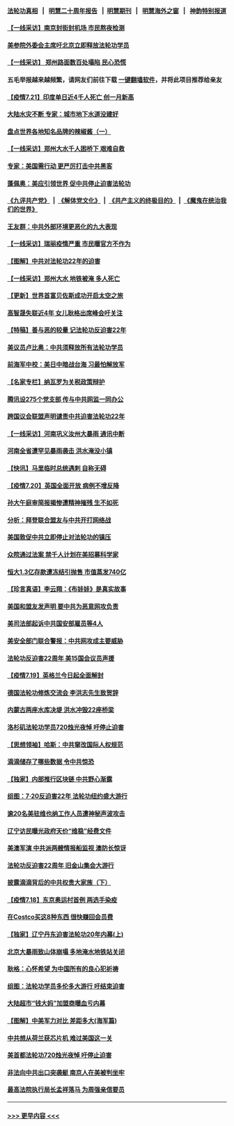 #### [法轮功真相](https://github.com/gfw-breaker/truth/blob/master/README.md?t=0) &nbsp;&nbsp;|&nbsp;&nbsp; [明慧二十周年报告](https://github.com/gfw-breaker/mh-reports/blob/master/README.md?t=0) &nbsp;&nbsp;|&nbsp;&nbsp;[明慧期刊](https://github.com/gfw-breaker/mh-qikan) &nbsp;&nbsp;|&nbsp;&nbsp; [明慧海外之窗](https://github.com/gfw-breaker/mh-news/blob/master/README.md?t=0) &nbsp;&nbsp;|&nbsp;&nbsp; [神韵特别报道](https://github.com/gfw-breaker/mh-news/blob/master/shenyun.md?t=0)
#### [【一线采访】南京封街封机场 市民熬夜检测](../pages/nf4514/n13105035.md?t=07220751) 
#### [美参院外委会主席吁北京立即释放法轮功学员](../pages/nf4514/n13104658.md?t=07220751) 
#### [【一线采访】 郑州路面数百处塌陷 民心恐慌](../pages/nf4514/n13104384.md?t=07220751) 
#### 五毛举报越来越频繁，请网友们前往下载 [一键翻墙软件](https://github.com/gfw-breaker/ssr-accounts)，并将此项目推荐给亲友
#### [【疫情7.21】印度单日近4千人死亡 创一月新高](../pages/nf4514/n13104091.md?t=07220751) 
#### [大陆水灾不断 专家：城市地下水道没建好](../pages/nf4514/n13104250.md?t=07220751) 
#### [盘点世界各地知名品牌的辣椒酱（一）](../pages/nf4514/n13103895.md?t=07220751) 
#### [【一线采访】郑州大水千人困桥下 艰难自救](../pages/nf4514/n13103956.md?t=07220751) 
#### [专家：美国需行动 更严厉打击中共黑客](../pages/nf4514/n13103193.md?t=07220751) 
#### [蓬佩奥：美应引领世界 促中共停止迫害法轮功](../pages/nf4514/n13102781.md?t=07220751) 
#### [《九评共产党》](https://github.com/begood0513/9ping.md/blob/master/README.md) &nbsp;|&nbsp; [《解体党文化》](../../../../jtdwh.md/blob/master/README.md)  &nbsp;|&nbsp; [《共产主义的终极目的》](../../../../gczydzjmd.md/blob/master/README.md) &nbsp;|&nbsp; [《魔鬼在统治我们的世界》](../../../../mgztzwmdsj.md/blob/master/README.md) 
#### [王友群：中共外部环境更恶化的九大表现](../pages/nf4514/n13103354.md?t=07220751) 
#### [【一线采访】瑞丽疫情严重 市民曝官方不作为](../pages/nf4514/n13102922.md?t=07220751) 
#### [【图解】中共对法轮功22年的迫害](../pages/nf4514/n13103298.md?t=07220751) 
#### [【一线采访】郑州大水 地铁被淹 多人死亡](../pages/nf4514/n13102635.md?t=07220751) 
#### [【更新】世界首富贝佐斯成功开启太空之旅](../pages/nf4514/n13101853.md?t=07220751) 
#### [高智晟失联近4年 女儿耿格出席峰会吁关注](../pages/nf4514/n13103182.md?t=07220751) 
#### [【特稿】善与恶的较量 记法轮功反迫害22年](../pages/nf4514/n13086597.md?t=07220751) 
#### [美议员卢比奥：中共须释放所有法轮功学员](../pages/nf4514/n13102667.md?t=07220751) 
#### [前海军中校：美日中暗战台海 习最怕解放军](../pages/nf4514/n13102383.md?t=07220751) 
#### [【名家专栏】纳瓦罗为关税政策辩护](../pages/nf4514/n13102316.md?t=07220751) 
#### [腾讯设275个党支部 传与中共网监一同办公](../pages/nf4514/n13102260.md?t=07220751) 
#### [跨国议会联盟声明谴责中共迫害法轮功22年](../pages/nf4514/n13102310.md?t=07220751) 
#### [【一线采访】河南巩义汝州大暴雨 通讯中断](../pages/nf4514/n13102197.md?t=07220751) 
#### [河南全省遭罕见暴雨袭击 洪水淹没小镇](../pages/nf4514/n13101581.md?t=07220751) 
#### [【快讯】马里临时总统遇刺 自称无碍](../pages/nf4514/n13101715.md?t=07220751) 
#### [【疫情7.20】英国全面开放 病例不增反降](../pages/nf4514/n13101424.md?t=07220751) 
#### [孙大午庭审简报揭惨遭精神摧残 生不如死](../pages/nf4514/n13101374.md?t=07220751) 
#### [分析：拜登联合盟友与中共开打网络战](../pages/nf4514/n13100536.md?t=07220751) 
#### [美国敦促中共立即停止对法轮功的镇压](../pages/nf4514/n13100132.md?t=07220751) 
#### [众院通过法案 禁千人计划在美招募科学家](../pages/nf4514/n13100087.md?t=07220751) 
#### [恒大1.3亿存款遭冻结引抛售 市值蒸发740亿](../pages/nf4514/n13099966.md?t=07220751) 
#### [【珍言真语】李云翔：《布娃娃》是真实故事](../pages/nf4514/n13099471.md?t=07220751) 
#### [美国和盟友发声明 要中共为恶意网攻负责](../pages/nf4514/n13099486.md?t=07220751) 
#### [美司法部起诉中共国安部雇员等4人](../pages/nf4514/n13099431.md?t=07220751) 
#### [美安全部门联合警报：中共网攻成主要威胁](../pages/nf4514/n13098721.md?t=07220751) 
#### [法轮功反迫害22周年 美15国会议员声援](../pages/nf4514/n13092115.md?t=07220751) 
#### [【疫情7.19】英格兰今日起全面解封](../pages/nf4514/n13098843.md?t=07220751) 
#### [德国法轮功修炼交流会 李洪志先生致贺辞](../pages/nf4514/n13098794.md?t=07220751) 
#### [内蒙古两座水库决堤 洪水冲毁22座桥梁](../pages/nf4514/n13098925.md?t=07220751) 
#### [洛杉矶法轮功学员720烛光夜悼 吁停止迫害](../pages/nf4514/n13098757.md?t=07220751) 
#### [【思想领袖】哈斯：中共窜改国际人权规范](../pages/nf4514/n13053647.md?t=07220751) 
#### [滴滴储存了哪些数据 令中共惊恐](../pages/nf4514/n13097858.md?t=07220751) 
#### [【独家】内部推行区块链 中共野心渐露](../pages/nf4514/n13094145.md?t=07220751) 
#### [组图：7·20反迫害22年 法轮功纽约盛大游行](../pages/nf4514/n13097490.md?t=07220751) 
#### [逾20名美驻维也纳工作人员遭神秘声波攻击](../pages/nf4514/n13097477.md?t=07220751) 
#### [辽宁访民曝光政府天价“维稳”经费文件](../pages/nf4514/n13097268.md?t=07220751) 
#### [美澳军演 中共派两艘情报船监视 澳防长惊讶](../pages/nf4514/n13097237.md?t=07220751) 
#### [法轮功反迫害22周年 旧金山集会大游行](../pages/nf4514/n13096773.md?t=07220751) 
#### [披露滴滴背后的中共权贵大家族（下）](../pages/nf4514/n13094113.md?t=07220751) 
#### [【疫情7.18】东京奥运村首例 两选手染疫](../pages/nf4514/n13096752.md?t=07220751) 
#### [在Costco买这8种东西 很快赚回会员费](../pages/nf4514/n13089640.md?t=07220751) 
#### [【独家】辽宁丹东迫害法轮功20年内幕(上)](../pages/nf4514/n13089103.md?t=07220751) 
#### [北京大暴雨致山体崩塌 多地淹水地铁站关闭](../pages/nf4514/n13096568.md?t=07220751) 
#### [耿格：心怀希望 为中国所有的良心犯祈祷](../pages/nf4514/n13096417.md?t=07220751) 
#### [组图：法轮功学员多伦多大游行 吁结束迫害](../pages/nf4514/n13096311.md?t=07220751) 
#### [大陆超市“钱大妈”加盟商曝血亏内幕](../pages/nf4514/n13096080.md?t=07220751) 
#### [【图解】中美军力对比 差距多大(海军篇)](../pages/nf4514/n13091904.md?t=07220751) 
#### [中共想从荷兰获芯片机 难过美国这一关](../pages/nf4514/n13095864.md?t=07220751) 
#### [美首都法轮功720烛光夜悼 吁停止迫害](../pages/nf4514/n13095574.md?t=07220751) 
#### [非法向中共出口突袭艇 南京人在美被判坐牢](../pages/nf4514/n13095544.md?t=07220751) 
#### [最高法院执行局长孟祥落马 为周强亲信要员](../pages/nf4514/n13095758.md?t=07220751) 

----
#### [ >>> 更早内容 <<< ](../indexes/nf4514-earlier.md)

